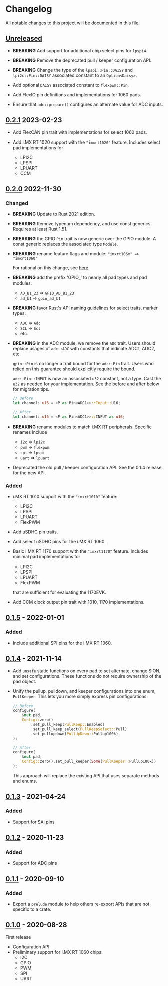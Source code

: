 # Changelog

All notable changes to this project will be documented in this file.

## [Unreleased]

- **BREAKING** Add support for additional chip select pins for `lpspi4`.

- **BREAKING** Remove the deprecated pull / keeper configuration API.

- **BREAKING** Change the type of the `lpspi::Pin::DAISY` and `lpi2c::Pin::DAISY`
  associated constant to an `Option<Daisy>`.

- Add optional `DAISY` associated constant to `flexpwm::Pin`.

- Add FlexIO pin definitions and implementations for 1060 pads.

- Ensure that `adc::prepare()` configures an alternate value for ADC inputs.

## [0.2.1] 2023-02-23

- Add FlexCAN pin trait with implementations for select 1060 pads.

- Add i.MX RT 1020 support with the `"imxrt1020"` feature. Includes select
  pad implementations for

  - LPI2C
  - LPSPI
  - LPUART
  - CCM

## [0.2.0] 2022-11-30

### Changed

- **BREAKING** Update to Rust 2021 edition.

- **BREAKING** Remove typenum dependency, and use const generics. Requires
  at least Rust 1.51.

- **BREAKING** the GPIO `Pin` trait is now generic over the GPIO module.
  A const generic replaces the associated type `Module`.

- **BREAKING** rename feature flags and module: `"imxrt106x" => "imxrt1060"`

  For rational on this change, see
  [here](https://github.com/imxrt-rs/imxrt-rs/pull/91).

- **BREAKING** add the prefix 'GPIO_' to nearly all pad types and pad modules.

  - `AD_B1_23` => `GPIO_AD_B1_23`
  - `ad_b1` => `gpio_ad_b1`

- **BREAKING** favor Rust's API naming guidelines for select traits, marker types:
  - `ADC` => `Adc`
  - `SCL` => `Scl`
  - etc.

- **BREAKING** in the ADC module, we remove the `ADC` trait. Users should
  replace usages of `adc::ADC` with constants that indicate ADC1, ADC2, etc.

  `gpio::Pin` is no longer a trait bound for the `adc::Pin` trait. Users who
  relied on this guarantee should explicitly require the bound.

  `adc::Pin::INPUT` is now an associated `u32` constant, not a type. Cast the
  `u32` as needed for your implementation. See the before and after below for
  migration tips.

  ```rust
  // Before
  let channel: u16 = <P as Pin<ADC1>>::Input::U16;

  // After
  let channel: u16 = <P as Pin<ADC1>>::INPUT as u16;
  ```

- **BREAKING** rename modules to match i.MX RT peripherals. Specific renames include

  - `i2c` => `lpi2c`
  - `pwm` => `flexpwm`
  - `spi` => `lpspi`
  - `uart` => `lpuart`

- Deprecated the old pull / keeper configuration API. See the 0.1.4 release for
  the new API.

### Added

- i.MX RT 1010 support with the `"imxrt1010"` feature:
  - LPI2C
  - LPSPI
  - LPUART
  - FlexPWM

- Add uSDHC pin traits.
- Add select uSDHC pins for the i.MX RT 1060.

- Basic i.MX RT 1170 support with the `"imxrt1170"` feature. Includes minimal
  pad implementations for

  - LPI2C
  - LPSPI
  - LPUART
  - FlexPWM

  that are sufficient for evaluating the 1170EVK.

- Add CCM clock output pin trait with 1010, 1170 implementations.

## [0.1.5] - 2022-01-01

### Added

- Include additional SPI pins for the i.MX RT 1060.

## [0.1.4] - 2021-11-14

- Add `unsafe` static functions on every pad to set alternate, change SION, and set configurations.
  These functions do not require ownership of the pad object.

- Unify the pullup, pulldown, and keeper configurations into one enum,
  `PullKeeper`. This lets you more simply express pin configurations:

  ```rust
  // Before
  configure(
      &mut pad,
      Config::zero()
          .set_pull_keep(PullKeep::Enabled)
          .set_pull_keep_select(PullKeepSelect::Pull)
          .set_pullupdown(PullUpDown::Pullup100k),
  );

  // After
  configure(
      &mut pad,
      Config::zero().set_pull_keeper(Some(PullKeeper::Pullup100k))
  );
  ```

  This approach will replace the existing API that uses separate methods and
  enums.

## [0.1.3] - 2021-04-24

### Added

- Support for SAI pins

## [0.1.2] - 2020-11-23

### Added

- Support for ADC pins

## [0.1.1] - 2020-09-10

### Added

- Export a `prelude` module to help others re-export APIs that are not specific
  to a crate.

## [0.1.0] - 2020-08-28

First release

- Configuration API
- Preliminary support for i.MX RT 1060 chips:
  - I2C
  - GPIO
  - PWM
  - SPI
  - UART

[Unreleased]: https://github.com/imxrt-rs/imxrt-iomuxc/compare/v0.2.0...HEAD
[0.2.1]: https://github.com/imxrt-rs/imxrt-iomuxc/compare/v0.2.0...v0.2.1
[0.2.0]: https://github.com/imxrt-rs/imxrt-iomuxc/compare/v0.1.5...v0.2.0
[0.1.5]: https://github.com/imxrt-rs/imxrt-iomuxc/compare/v0.1.4...v0.1.5
[0.1.4]: https://github.com/imxrt-rs/imxrt-iomuxc/compare/v0.1.3...v0.1.4
[0.1.3]: https://github.com/imxrt-rs/imxrt-iomuxc/compare/v0.1.2...v0.1.3
[0.1.2]: https://github.com/imxrt-rs/imxrt-iomuxc/compare/v0.1.1...v0.1.2
[0.1.1]: https://github.com/imxrt-rs/imxrt-iomuxc/compare/v0.1.0...v0.1.1
[0.1.0]: https://github.com/imxrt-rs/imxrt-iomuxc/releases/tag/v0.1.0

